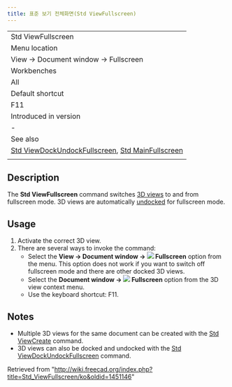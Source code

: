 ```yaml
---
title: 표준 보기 전체화면(Std ViewFullscreen)
---
```

|  |
| --- |
| Std ViewFullscreen |
| Menu location |
| View → Document window → Fullscreen |
| Workbenches |
| All |
| Default shortcut |
| F11 |
| Introduced in version |
| - |
| See also |
| [Std ViewDockUndockFullscreen](/Std_ViewDockUndockFullscreen "Std ViewDockUndockFullscreen"), [Std MainFullscreen](/Std_MainFullscreen "Std MainFullscreen") |
|  |

## Description

The **Std ViewFullscreen** command switches [3D views](/3D_view "3D view") to and from fullscreen mode. 3D views are automatically [undocked](/Std_ViewDockUndockFullscreen "Std ViewDockUndockFullscreen") for fullscreen mode.

## Usage

1. Activate the correct 3D view.
2. There are several ways to invoke the command:
   * Select the **View → Document window → ![](/images/Std_ViewFullscreen.svg) Fullscreen** option from the menu. This option does not work if you want to switch off fullscreen mode and there are other docked 3D views.
   * Select the **Document window → ![](/images/Std_ViewFullscreen.svg) Fullscreen** option from the 3D view context menu.
   * Use the keyboard shortcut: F11.

## Notes

* Multiple 3D views for the same document can be created with the [Std ViewCreate](/Std_ViewCreate "Std ViewCreate") command.
* 3D views can also be docked and undocked with the [Std ViewDockUndockFullscreen](/Std_ViewDockUndockFullscreen "Std ViewDockUndockFullscreen") command.

Retrieved from "<http://wiki.freecad.org/index.php?title=Std_ViewFullscreen/ko&oldid=1451146>"